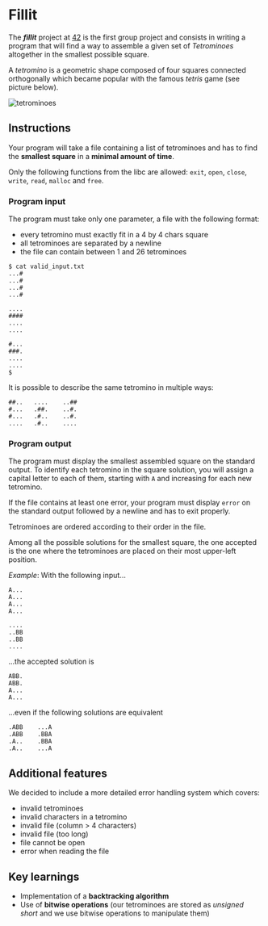 # Fillit

The __*fillit*__ project at [42](https://www.42.fr/) is the first group project and consists in writing a program that will find a way to assemble a given set of *Tetrominoes* altogether in the smallest possible square.

A *tetromino* is a geometric shape composed of four squares connected orthogonally which became popular with the famous *tetris* game (see picture below).  

![tetrominoes](https://upload.wikimedia.org/wikipedia/commons/thumb/5/50/All_5_free_tetrominoes.svg/320px-All_5_free_tetrominoes.svg.png "5 tetrominoes")
## Instructions

Your program will take a file containing a list of tetrominoes and has to find the **smallest square** in a **minimal amount of time**.

Only the following functions from the libc are allowed: `exit`, `open`, `close`, `write`, `read`, `malloc` and `free`.

### Program input

The program must take only one parameter, a file with the following format:
- every tetromino must exactly fit in a 4 by 4 chars square
- all tetrominoes are separated by a newline
- the file can contain between 1 and 26 tetrominoes

```
$ cat valid_input.txt
...#
...#
...#
...#

....
####
....
....

#...
###.
....
....
$
```
 
 It is possible to describe the same tetromino in multiple ways:
 ```
 ##..	....	..##
 #...	.##.	..#.
 #...	.#..	..#.
 ....	.#..	....
 ```
 
 ### Program output
 
The program must display the smallest assembled square on the standard output. To identify each tetromino in the square solution, you will assign a capital letter to each of them, starting with `A` and increasing for each new tetromino.

If the file contains at least one error, your program must display `error` on the standard output followed by a newline and has to exit properly.

Tetrominoes are ordered according to their order in the file. 

Among all the possible solutions for the smallest square, the one accepted is the one where the tetrominoes are placed on their most upper-left position.

*Example*:
With the following input...
```
A...
A...
A...
A...

....
..BB
..BB
....
```
...the accepted solution is
```
ABB.
ABB.
A... 
A...
```
...even if the following solutions are equivalent
```
.ABB	...A
.ABB	.BBA
.A.. 	.BBA
.A..	...A
```

## Additional features

We decided to include a more detailed error handling system which covers:
- invalid tetrominoes
- invalid characters in a tetromino
- invalid file (column > 4 characters)
- invalid file (too long)
- file cannot be open
- error when reading the file


## Key learnings

- Implementation of a **backtracking algorithm** 
- Use of **bitwise operations** (our tetrominoes are stored as *unsigned short* and we use bitwise operations to manipulate them)
